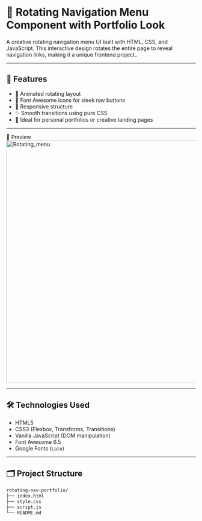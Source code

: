 # 🔄 Rotating Navigation Menu Component with Portfolio Look

A creative rotating navigation menu UI built with HTML, CSS, and JavaScript. This interactive design rotates the entire page to reveal navigation links, making it a unique frontend project..

---

## 🚀 Features

- 🎨 Animated rotating layout
- 🎯 Font Awesome icons for sleek nav buttons
- 📱 Responsive structure
- ✨ Smooth transitions using pure CSS
- 🧠 Ideal for personal portfolios or creative landing pages

---

📸 Preview
<img width="1329" height="645" alt="Rotating_menu" src="https://github.com/user-attachments/assets/2dacb438-bf8b-4828-8c79-f48bce379c82" />

---

## 🛠️ Technologies Used

- HTML5
- CSS3 (Flexbox, Transforms, Transitions)
- Vanilla JavaScript (DOM manipulation)
- Font Awesome 6.5
- Google Fonts (`Lato`)

---

## 🗂️ Project Structure

```bash
rotating-nav-portfolio/
├── index.html
├── style.css
├── script.js
└── README.md
```
